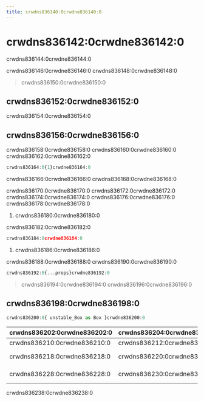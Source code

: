 ```yaml
---
title: crwdns836140:0crwdne836140:0
---
```

# crwdns836142:0crwdne836142:0

<p class="description">crwdns836144:0crwdne836144:0</p>

crwdns836146:0crwdne836146:0 crwdns836148:0crwdne836148:0

> crwdns836150:0crwdne836150:0

## crwdns836152:0crwdne836152:0

crwdns836154:0crwdne836154:0

## crwdns836156:0crwdne836156:0

crwdns836158:0crwdne836158:0 crwdns836160:0crwdne836160:0 crwdns836162:0crwdne836162:0

```jsx
crwdns836164:0{1}crwdne836164:0
```

crwdns836166:0crwdne836166:0 crwdns836168:0crwdne836168:0

crwdns836170:0crwdne836170:0 crwdns836172:0crwdne836172:0 crwdns836174:0crwdne836174:0 crwdns836176:0crwdne836176:0 crwdns836178:0crwdne836178:0

1. crwdns836180:0crwdne836180:0

crwdns836182:0crwdne836182:0

```jsx
crwdns836184:0crwdne836184:0
```

1. crwdns836186:0crwdne836186:0

crwdns836188:0crwdne836188:0 crwdns836190:0crwdne836190:0

```jsx
crwdns836192:0{...props}crwdne836192:0
```

> crwdns836194:0crwdne836194:0 crwdns836196:0crwdne836196:0

## crwdns836198:0crwdne836198:0

```jsx
crwdns836200:0{ unstable_Box as Box }crwdne836200:0
```

| crwdns836202:0crwdne836202:0                                         | crwdns836204:0crwdne836204:0                                      | crwdns836206:0crwdne836206:0                                   | crwdns836208:0crwdne836208:0                              |
|:-------------------------------------------------------------------- |:----------------------------------------------------------------- |:-------------------------------------------------------------- |:--------------------------------------------------------- |
| <span class="prop-name required">crwdns836210:0crwdne836210:0</span> | <span class="prop-type">crwdns836212:0crwdne836212:0<br /></span> | crwdns836214:0crwdne836214:0                                   | crwdns836216:0crwdne836216:0                              |
| <span class="prop-name">crwdns836218:0crwdne836218:0</span>          | <span class="prop-type">crwdns836220:0crwdne836220:0</span>       | <span class="prop-default">crwdns836222:0crwdne836222:0</span> | crwdns836224:0crwdne836224:0 crwdns836226:0crwdne836226:0 |
| <span class="prop-name">crwdns836228:0crwdne836228:0</span>          | <span class="prop-type">crwdns836230:0crwdne836230:0<br /></span> | <span class="prop-default">crwdns836232:0crwdne836232:0</span> | crwdns836234:0crwdne836234:0 crwdns836236:0crwdne836236:0 |

crwdns836238:0crwdne836238:0